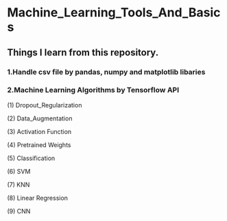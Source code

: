 # Machine_Learning_Tools_And_Basics
## Things I learn from this repository.
### 1.Handle csv file by pandas, numpy and matplotlib libaries
### 2.Machine Learning Algorithms by Tensorflow API
(1) Dropout_Regularization

(2) Data_Augmentation

(3) Activation Function

(4) Pretrained Weights

(5) Classification 

(6) SVM

(7) KNN

(8) Linear Regression 

(9) CNN


